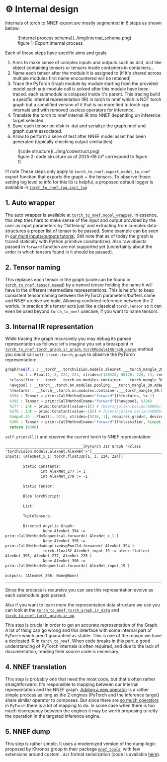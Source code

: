 # :gear: Internal design

Internals of torch to NNEF export
are mostly segmented in 6 steps as shown bellow:

<figure markdown="span">
    ![internal process schema](../img/internal_schema.png)
    <figcaption>figure 1: Export internal process</figcaption>
</figure>

Each of those steps have specific aims and goals.

1. Aims to make sense of complex inputs and outputs such as dict, dict like object containing tensors or tensors inside containers in containers...
2. Name each tensor after the module it is assigned to (if it's shared across multiple modules first name encountered will be retained)
3. Trace the PyTorch Graph module by module starting from the provided model each sub-module call is solved after this module have been traced. each submodule is colapsed inside it's parent. This tracing build a specific internal representation (IR) in torch to nnef which is NOT torch graph but a simplified version of it that is no more tied to torch cpp internals and with removed useless operators for inference.
4. Translate the torch to nnef internal IR into NNEF depending on inference target selected
5. Save each tensor on disk in .dat and serialize the graph.nnef and graph.quant associated.
6. Allow to perform a serie of test after NNEF model asset has been generated (typically checking output similarities)

<figure markdown="span">
    ![code structure](../img/codestruct.png)
    <figcaption>figure 2: code structure as of 2025-08 (n° correspond to figure 1)</figcaption>
</figure>

!!! note
    These steps only apply to `torch_to_nnef.export_model_to_nnef` export function that exports the graph + the tensors.
    To observe those: setting log level to info for this lib is helpful, a proposed default logger is available in [`torch_to_nnef.log.init_log`](/reference/torch_to_nnef/log/)

## 1. Auto wrapper

The auto wrapper is available at [`torch_to_nnef.model_wrapper`](/reference/torch_to_nnef/model_wrapper). In essence,
this step tries hard to make sense of the input and output provided by the
user as input parameters by 'flattening' and extracting from complex data-structures a proper
list of tensor to be passed. Some example can be seen in [our multi inputs/outputs tutorial](/tutos/3_multi_inputs_outputs/).
Still note that as of today the graph is traced statically with Python primitive constantized.
Also raw objects passed in `forward` function are not supported yet (uncertainty about the order in which tensors found in it should be passed).

## 2. Tensor naming

This replaces each tensor in the graph (code can be found in [`torch_to_nnef.tensor.named`](/reference/torch_to_nnef/tensor/named))
by a named tensor holding the name it will have in the different intermediate representations.
This is helpful to keep consistent tensor naming between the PyTorch parameters/buffers name
and NNEF archive we build. Allowing confident reference between the 2 worlds. In practice this
tensor acts just like a classical `torch.Tensor` so it can even be used beyond `torch_to_nnef` usecase,
if you want to name tensors.

## 3. Internal IR representation

While tracing the graph recursively you may debug its parsed representation as follows:
let's imagine you set a breakpoint in [`torch_to_nnef.torch_graph.ir_graph.TorchModuleIRGraph.parse`](/reference/torch_to_nnef/torch_graph/ir_graph/#torch_to_nnef.torch_graph.ir_graph.TorchModuleIRGraph) method you could call `self.tracer.torch_graph` to observe the
PyTorch representation:

```python
graph(%self.1 : __torch__.torchvision.models.alexnet.___torch_mangle_39.AlexNet,
      %x.1 : Float(1, 3, 224, 224, strides=[150528, 50176, 224, 1], requires_grad=0, device=cpu)):
  %classifier : __torch__.torch.nn.modules.container.___torch_mangle_38.Sequential = prim::GetAttr[name="classifier"](%self.1)
  %avgpool : __torch__.torch.nn.modules.pooling.___torch_mangle_30.AdaptiveAvgPool2d = prim::GetAttr[name="avgpool"](%self.1)
  %features : __torch__.torch.nn.modules.container.___torch_mangle_29.Sequential = prim::GetAttr[name="features"](%self.1)
  %394 : Tensor = prim::CallMethod[name="forward"](%features, %x.1)
  %395 : Tensor = prim::CallMethod[name="forward"](%avgpool, %394)
  %277 : int = prim::Constant[value=1]() # /Users/julien.balian/SONOS/src/torch-to-nnef/.venv/lib/python3.12/site-packages/torchvision/models/alexnet.py:50:0
  %278 : int = prim::Constant[value=-1]() # /Users/julien.balian/SONOS/src/torch-to-nnef/.venv/lib/python3.12/site-packages/torchvision/models/alexnet.py:50:0
  %input.19 : Float(1, 9216, strides=[9216, 1], requires_grad=0, device=cpu) = aten::flatten(%395, %277, %278) # /Users/julien.balian/SONOS/src/torch-to-nnef/.venv/lib/python3.12/site-packages/torchvision/models/alexnet.py:50:0
  %396 : Tensor = prim::CallMethod[name="forward"](%classifier, %input.19)
  return (%396)
```

`self.printall()` and observe the current torch to NNEF representation:

```
___________________________________[PyTorch JIT Graph '<class 'torchvision.models.alexnet.AlexNet'>']___________________________________
inputs: (AlexNet_x_1: torch.float32@[1, 3, 224, 224])

        Static Constants:
                int AlexNet_277 := 1
                int AlexNet_278 := -1

        Static Tensor:

        Blob TorchScript:

        List:

        TupleTensors:

        Directed Acyclic Graph:
                 None AlexNet_394 := prim::CallMethod<Sequential.forward>( AlexNet_x_1 )
                 None AlexNet_395 := prim::CallMethod<AdaptiveAvgPool2d.forward>( AlexNet_394 )
                 torch.float32 AlexNet_input_19 := aten::flatten( AlexNet_395, AlexNet_277, AlexNet_278 )
                 None AlexNet_396 := prim::CallMethod<Sequential.forward>( AlexNet_input_19 )

outputs: (AlexNet_396: None@None)
____________________________________________________________________________________________________
```

Since the process is recursive you can see this representation evolve as each submodule gets parsed.

Also if you want to learn more the representation data structure we use you can look at the
[`torch_to_nnef.torch_graph.ir_data`](/reference/torch_to_nnef/torch_graph/ir_data/) and [`torch_to_nnef.torch_graph.ir_op`](/reference/torch_to_nnef/torch_graph/ir_op/).

This step is crucial in order to get an accurate representation of the Graph.
A lot of thing can go wrong and this interface with some internal part of `PyTorch` which aren't guarantied as
stable. This is one of the reason we have a dedicated IR in `torch_to_nnef`. When code breaks
in this part, a good understanding of PyTorch internals is often required, and due to the lack of documentation,
reading their source code is necessary.

## 4. NNEF translation

This step is probably one that need the most code, but that's often rather straightforward.
It's responsible to mapping between our internal representation and the NNEF graph.
[Adding a new operator](./add_new_aten_op.md) is a rather simple process as long as the
2 engines (PyTorch and the inference target) share similar operator to composes.
But since there are [so much operators](./supported_operators.md) in `PyTorch` there is a lot of mapping to do.
In some case when there is too much discrepancy between the engines it may be worth
proposing to reify the operation in the targeted inference engine.

## 5. NNEF dump

This step is rather simple. It uses a modernized version of the dump logic proposed by Khronos group
in their package [`nnef_tools`](https://github.com/KhronosGroup/NNEF-Tools), with few extensions around
custom `.dat` format serialization (code is available [here](/reference/torch_to_nnef/custom_nnef_writer)).

